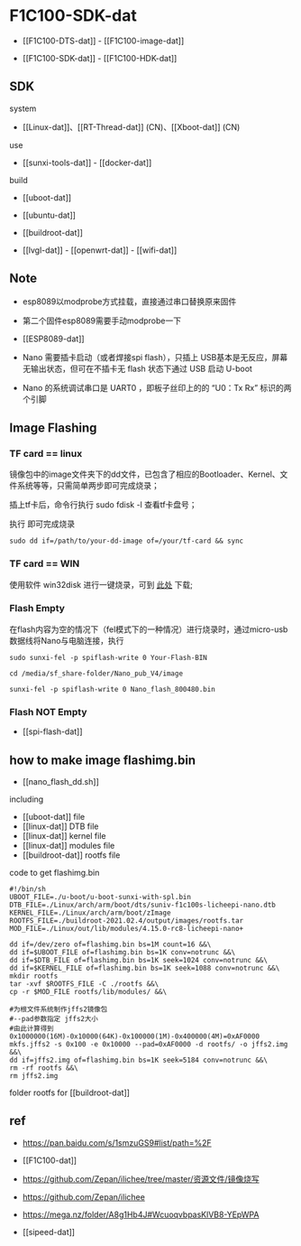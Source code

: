 
# F1C100-SDK-dat

- [[F1C100-DTS-dat]] - [[F1C100-image-dat]]

- [[F1C100-SDK-dat]] - [[F1C100-HDK-dat]]

## SDK 

system 

- [[Linux-dat]]、[[RT-Thread-dat]] (CN)、[[Xboot-dat]] (CN)

use 

- [[sunxi-tools-dat]] - [[docker-dat]]

build 

- [[uboot-dat]] 

- [[ubuntu-dat]]

- [[buildroot-dat]]

- [[lvgl-dat]] - [[openwrt-dat]] - [[wifi-dat]]


## Note 

- esp8089以modprobe方式挂载，直接通过串口替换原来固件
- 第二个固件esp8089需要手动modprobe一下

- [[ESP8089-dat]]

- Nano 需要插卡启动（或者焊接spi flash），只插上 USB基本是无反应，屏幕无输出状态，但可在不插卡无 flash 状态下通过 USB 启动 U-boot
- Nano 的系统调试串口是 UART0 ，即板子丝印上的的 “U0：Tx Rx” 标识的两个引脚




## Image Flashing 

### TF card == linux 

镜像包中的image文件夹下的dd文件，已包含了相应的Bootloader、Kernel、文件系统等等，只需简单两步即可完成烧录；

插上tf卡后，命令行执行 sudo fdisk -l 查看tf卡盘号；

执行 即可完成烧录 

    sudo dd if=/path/to/your-dd-image of=/your/tf-card && sync 



### TF card == WIN 

使用软件 win32disk 进行一键烧录，可到 [此处](http://www.onlinedown.net/soft/110173.html) 下载;


### Flash Empty 

在flash内容为空的情况下（fel模式下的一种情况）进行烧录时，通过micro-usb数据线将Nano与电脑连接，执行

    sudo sunxi-fel -p spiflash-write 0 Your-Flash-BIN

    cd /media/sf_share-folder/Nano_pub_V4/image

    sunxi-fel -p spiflash-write 0 Nano_flash_800480.bin

### Flash NOT Empty 

- [[spi-flash-dat]]




## how to make image flashimg.bin

- [[nano_flash_dd.sh]]

including 
- [[uboot-dat]] file
- [[linux-dat]] DTB file
- [[linux-dat]] kernel file
- [[linux-dat]] modules file
- [[buildroot-dat]] rootfs file


code to get flashimg.bin

    #!/bin/sh
    UBOOT_FILE=./u-boot/u-boot-sunxi-with-spl.bin
    DTB_FILE=./Linux/arch/arm/boot/dts/suniv-f1c100s-licheepi-nano.dtb
    KERNEL_FILE=./Linux/arch/arm/boot/zImage
    ROOTFS_FILE=./buildroot-2021.02.4/output/images/rootfs.tar
    MOD_FILE=./Linux/out/lib/modules/4.15.0-rc8-licheepi-nano+

    dd if=/dev/zero of=flashimg.bin bs=1M count=16 &&\
    dd if=$UBOOT_FILE of=flashimg.bin bs=1K conv=notrunc &&\
    dd if=$DTB_FILE of=flashimg.bin bs=1K seek=1024 conv=notrunc &&\
    dd if=$KERNEL_FILE of=flashimg.bin bs=1K seek=1088 conv=notrunc &&\
    mkdir rootfs
    tar -xvf $ROOTFS_FILE -C ./rootfs &&\
    cp -r $MOD_FILE rootfs/lib/modules/ &&\

    #为根文件系统制作jffs2镜像包
    #--pad参数指定 jffs2大小
    #由此计算得到 0x1000000(16M)-0x10000(64K)-0x100000(1M)-0x400000(4M)=0xAF0000
    mkfs.jffs2 -s 0x100 -e 0x10000 --pad=0xAF0000 -d rootfs/ -o jffs2.img &&\
    dd if=jffs2.img of=flashimg.bin bs=1K seek=5184 conv=notrunc &&\
    rm -rf rootfs &&\
    rm jffs2.img

folder rootfs for [[buildroot-dat]]


## ref 

- https://pan.baidu.com/s/1smzuGS9#list/path=%2F

- [[F1C100-dat]]

- https://github.com/Zepan/ilichee/tree/master/资源文件/镜像烧写

- https://github.com/Zepan/ilichee

- https://mega.nz/folder/A8g1Hb4J#WcuoqvbpasKlVB8-YEpWPA

- [[sipeed-dat]]